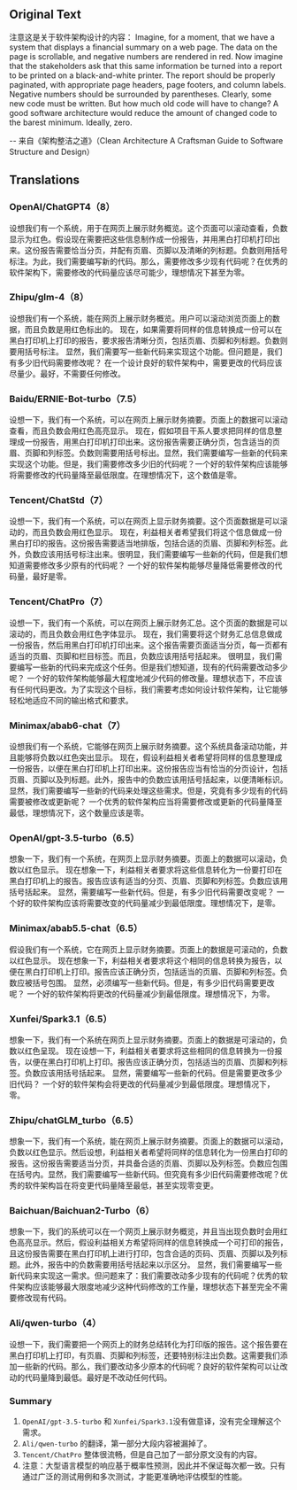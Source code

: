 ## Original Text

注意这是关于软件架构设计的内容：
Imagine, for a moment, that we have a system that displays a financial summary on a web page. The data on the page is scrollable, and negative numbers are rendered in red.
Now imagine that the stakeholders ask that this same information be turned into a report to be printed on a black-and-white printer. The report should be properly paginated, with appropriate page headers, page footers, and column labels. Negative numbers should be surrounded by parentheses.
Clearly, some new code must be written. But how much old code will have to change?
A good software architecture would reduce the amount of changed code to the barest minimum. Ideally, zero.

-- 来自《架构整洁之道》（Clean Architecture A Craftsman Guide to Software Structure and Design）

## Translations

### OpenAI/ChatGPT4（8）
设想我们有一个系统，用于在网页上展示财务概览。这个页面可以滚动查看，负数显示为红色。假设现在需要把这些信息制作成一份报告，并用黑白打印机打印出来。这份报告需要恰当分页，并配有页眉、页脚以及清晰的列标题。负数则用括号标注。为此，我们需要编写新的代码。那么，需要修改多少现有代码呢？在优秀的软件架构下，需要修改的代码量应该尽可能少，理想情况下甚至为零。

### Zhipu/glm-4（8）
设想我们有一个系统，能在网页上展示财务概览。用户可以滚动浏览页面上的数据，而且负数是用红色标出的。
现在，如果需要将同样的信息转换成一份可以在黑白打印机上打印的报告，要求报告清晰分页，包括页眉、页脚和列标题。负数则要用括号标注。
显然，我们需要写一些新代码来实现这个功能。但问题是，我们有多少旧代码需要修改呢？
在一个设计良好的软件架构中，需要更改的代码应该尽量少。最好，不需要任何修改。

### Baidu/ERNIE-Bot-turbo（7.5）
设想一下，我们有一个系统，可以在网页上展示财务摘要。页面上的数据可以滚动查看，而且负数会用红色高亮显示。
现在，假如项目干系人要求把同样的信息整理成一份报告，用黑白打印机打印出来。这份报告需要正确分页，包含适当的页眉、页脚和列标签。负数则需要用括号标出。显然，我们需要编写一些新的代码来实现这个功能。但是，我们需要修改多少旧的代码呢？一个好的软件架构应该能够将需要修改的代码量降至最低限度。在理想情况下，这个数值是零。

### Tencent/ChatStd（7）
设想一下，我们有一个系统，可以在网页上显示财务摘要。这个页面数据是可以滚动的，而且负数会用红色显示。 现在，利益相关者希望我们将这个信息做成一份黑白打印的报告。这份报告需要适当地排版，包括合适的页眉、页脚和列标签。此外，负数应该用括号标注出来。很明显，我们需要编写一些新的代码，但是我们想知道需要修改多少原有的代码呢？ 一个好的软件架构能够尽量降低需要修改的代码量，最好是零。

### Tencent/ChatPro（7）
设想一下，我们有一个系统，可以在网页上展示财务汇总。这个页面的数据是可以滚动的，而且负数会用红色字体显示。 现在，我们需要将这个财务汇总信息做成一份报告，然后用黑白打印机打印出来。这个报告需要页面适当分页，每一页都有适当的页眉、页脚和栏目标签。而且，负数应该用括号括起来。 很明显，我们需要编写一些新的代码来完成这个任务。但是我们想知道，现有的代码需要改动多少呢？ 一个好的软件架构能够最大程度地减少代码的修改量。理想状态下，不应该有任何代码更改。为了实现这个目标，我们需要考虑如何设计软件架构，让它能够轻松地适应不同的输出格式和要求。

### Minimax/abab6-chat（7）
设想我们有一个系统，它能够在网页上展示财务摘要。这个系统具备滚动功能，并且能够将负数以红色突出显示。 现在，假设利益相关者希望将同样的信息整理成一份报告，以便在黑白打印机上打印出来。这份报告应当有恰当的分页设计，包括页眉、页脚以及列标题。此外，报告中的负数应该用括号括起来，以便清晰标识。 显然，我们需要编写一些新的代码来处理这些需求。但是，究竟有多少现有的代码需要被修改或更新呢？ 一个优秀的软件架构应当将需要修改或更新的代码量降至最低，理想情况下，这个数量应该是零。

### OpenAI/gpt-3.5-turbo（6.5）
想象一下，我们有一个系统，在网页上显示财务摘要。页面上的数据可以滚动，负数以红色显示。 现在想象一下，利益相关者要求将这些信息转化为一份要打印在黑白打印机上的报告。报告应该有适当的分页、页眉、页脚和列标签。负数应该用括号括起来。 显然，需要编写一些新代码。但是，有多少旧代码需要改变呢？ 一个好的软件架构应该将需要改变的代码量减少到最低限度。理想情况下，是零。

### Minimax/abab5.5-chat（6.5）
假设我们有一个系统，它在网页上显示财务摘要。页面上的数据是可滚动的，负数以红色显示。 现在想象一下，利益相关者要求将这个相同的信息转换为报告，以便在黑白打印机上打印。报告应该正确分页，包括适当的页眉、页脚和列标签。负数应被括号包围。 显然，必须编写一些新代码。但是，有多少旧代码需要更改呢？ 一个好的软件架构将更改的代码量减少到最低限度。理想情况下，为零。

### Xunfei/Spark3.1（6.5）
想象一下，我们有一个系统在网页上显示财务摘要。页面上的数据是可滚动的，负数以红色呈现。 现在设想一下，利益相关者要求将这些相同的信息转换为一份报告，以便在黑白打印机上打印。报告应该正确分页，包括适当的页眉、页脚和列标签。负数应该用括号括起来。 显然，需要编写一些新的代码。但是需要更改多少旧代码？ 一个好的软件架构会将更改的代码量减少到最低限度。理想情况下，零。

### Zhipu/chatGLM_turbo（6.5）
想象一下，我们有一个系统，能在网页上展示财务摘要。页面上的数据可以滚动，负数以红色显示。然后设想，利益相关者希望将同样的信息转化为一份黑白打印的报告。这份报告需要适当分页，并具备合适的页眉、页脚以及列标签。负数应包围在括号内。显然，我们需要编写一些新代码。但究竟有多少旧代码需要修改呢？优秀的软件架构旨在将变更代码量降至最低，甚至实现零变更。

### Baichuan/Baichuan2-Turbo（6）
想象一下，我们的系统可以在一个网页上展示财务概览，并且当出现负数时会用红色高亮显示。然后，假设利益相关方希望将同样的信息转换成一个可打印的报告，且这份报告需要在黑白打印机上进行打印，包含合适的页码、页眉、页脚以及列标题。此外，报告中的负数需要用括号括起来以示区分。 显然，我们需要编写一些新代码来实现这一需求。但问题来了：我们需要改动多少现有的代码呢？优秀的软件架构应该能够最大限度地减少这种代码修改的工作量，理想状态下甚至完全不需要修改现有代码。

### Ali/qwen-turbo（4）
设想一下，我们需要把一个网页上的财务总结转化为打印版的报告。这个报告要在黑白打印机上打印，有页眉、页脚和列标签，还要特别标注出负数。这需要我们添加一些新的代码。那么，我们要改动多少原本的代码呢？良好的软件架构可以让改动的代码量降到最低。最好是不改动任何代码。

### Summary
1. `OpenAI/gpt-3.5-turbo` 和 `Xunfei/Spark3.1`没有做意译，没有完全理解这个需求。
2. `Ali/qwen-turbo` 的翻译，第一部分大段内容被漏掉了。
3. `Tencent/ChatPro` 整体很流畅，但是自己加了一部分原文没有的内容。
4. 注意：大型语言模型的响应基于概率性预测，因此并不保证每次都一致。只有通过广泛的测试用例和多次测试，才能更准确地评估模型的性能。